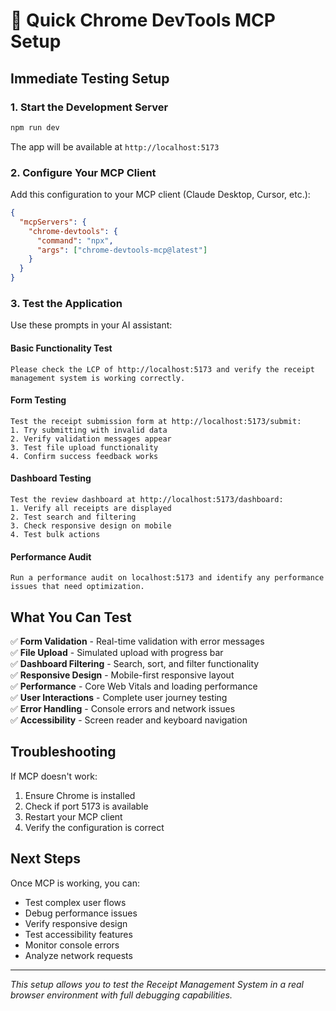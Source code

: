 # 🚀 Quick Chrome DevTools MCP Setup

## Immediate Testing Setup

### 1. Start the Development Server
```bash
npm run dev
```
The app will be available at `http://localhost:5173`

### 2. Configure Your MCP Client

Add this configuration to your MCP client (Claude Desktop, Cursor, etc.):

```json
{
  "mcpServers": {
    "chrome-devtools": {
      "command": "npx",
      "args": ["chrome-devtools-mcp@latest"]
    }
  }
}
```

### 3. Test the Application

Use these prompts in your AI assistant:

#### Basic Functionality Test
```
Please check the LCP of http://localhost:5173 and verify the receipt management system is working correctly.
```

#### Form Testing
```
Test the receipt submission form at http://localhost:5173/submit:
1. Try submitting with invalid data
2. Verify validation messages appear
3. Test file upload functionality
4. Confirm success feedback works
```

#### Dashboard Testing
```
Test the review dashboard at http://localhost:5173/dashboard:
1. Verify all receipts are displayed
2. Test search and filtering
3. Check responsive design on mobile
4. Test bulk actions
```

#### Performance Audit
```
Run a performance audit on localhost:5173 and identify any performance issues that need optimization.
```

## What You Can Test

✅ **Form Validation** - Real-time validation with error messages  
✅ **File Upload** - Simulated upload with progress bar  
✅ **Dashboard Filtering** - Search, sort, and filter functionality  
✅ **Responsive Design** - Mobile-first responsive layout  
✅ **Performance** - Core Web Vitals and loading performance  
✅ **User Interactions** - Complete user journey testing  
✅ **Error Handling** - Console errors and network issues  
✅ **Accessibility** - Screen reader and keyboard navigation  

## Troubleshooting

If MCP doesn't work:
1. Ensure Chrome is installed
2. Check if port 5173 is available
3. Restart your MCP client
4. Verify the configuration is correct

## Next Steps

Once MCP is working, you can:
- Test complex user flows
- Debug performance issues
- Verify responsive design
- Test accessibility features
- Monitor console errors
- Analyze network requests

---

*This setup allows you to test the Receipt Management System in a real browser environment with full debugging capabilities.*
